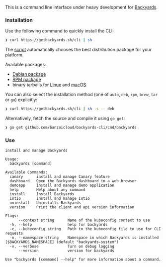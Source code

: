 This is a command line interface under heavy development for [Backyards](https://banzaicloud.com/blog/istio-the-easy-way/).

### Installation

Use the following command to quickly install the CLI:

```bash
❯ curl https://getbackyards.sh/cli | sh
```

The [script](scripts/getcli.sh) automatically chooses the best distribution package for your platform.

Available packages:

- [Debian package](https://banzaicloud.com/downloads/backyards-cli/latest?format=deb)
- [RPM package](https://banzaicloud.com/downloads/backyards-cli/latest?format=rpm)
- binary tarballs for [Linux](https://banzaicloud.com/downloads/backyards-cli/latest?os=linux) and [macOS](https://banzaicloud.com/downloads/backyards-cli/latest?os=darwin).

You can also select the installation method (one of `auto`, `deb`, `rpm`, `brew`, `tar` or `go`) explicitly:

```bash
❯ curl https://getbackyards.sh/cli | sh -s -- deb
```

Alternatively, fetch the source and compile it using `go get`:

```bash
❯ go get github.com/banzaicloud/backyards-cli/cmd/backyards
```

### Use

```text
install and manage Backyards

Usage:
  backyards [command]

Available Commands:
  canary      install and manage Canary feature
  dashboard   Open the Backyards dashboard in a web browser
  demoapp     install and manage demo application
  help        Help about any command
  install     Install Backyards
  istio       install and manage Istio
  uninstall   Uninstalls Backyards
  version     Print the client and api version information

Flags:
      --context string      Name of the kubeconfig context to use
  -h, --help                help for backyards
  -c, --kubeconfig string   Path to the kubeconfig file to use for CLI requests
  -n, --namespace string    Namespace in which Backyards is installed [$BACKYARDS_NAMESPACE] (default "backyards-system")
  -v, --verbose             Turn on debug logging
      --version             version for backyards

Use "backyards [command] --help" for more information about a command.
```
